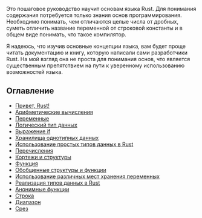 Это пошаговое руководство научит основам языка Rust.
Для понимания содержания потребуется только знания основ программирования. Необходимо
понимать, чем отличаются  целые числа от  дробных, суметь отличить название
переменной от строковой константы и в общем виде понимать, что такое компилятор.

Я надеюсь, что изучив основные концепции языка, вам будет проще читать документацию
и книгу, которую написали сами разработчики Rust. На мой взгляд она не проста для
понимания основ, что является существенным препятствием на пути
к уверенному использованию возможностей языка.

## Оглавление

- [Привет, Rust!](ch-01-print-hello.md)
- [Арифметические вычисления](ch-02-integer-calculations.md)
- [Переменные](ch-03-variables.md)
- [Логический тип данных](ch-04-boolean.md)
- [Выражение if](ch-05-controlling-execution-flow.md)
- [Хранилища однотипных данных](ch-06-sequences-of-data.md)
- [Использование простых типов данных в Rust](ch-07-primitive-types.md)
- [Перечисления](ch-08-enums.md)
- [Кортежи и структуры](ch-09-tupes_structs.md)
- [Функция](ch-10-function.md)
- [Обобщенные структуры и функции](ch-11-generics.md)
- [Использование различных мест хранения переменных](ch-12-memory-allocation.md)
- [Реализация типов данных в Rust](ch-13-implementation-of-data-types.md)
- [Анонимные функции](ch-14-anonimus-functions.md)
- [Строка](ch-15-string.md)
- [Диапазон](ch-16-range.md)
- [Срез](ch-17-slice.md)

